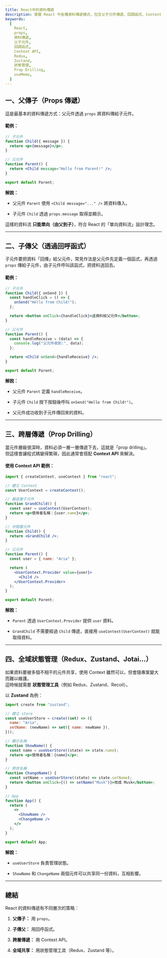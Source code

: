 ```yaml
---
title: React中的資料傳遞
description: 掌握 React 中各種資料傳遞模式，包含父子元件傳遞、回調函式、Context API、Redux、Zustand 等狀態管理解決方案的使用方法與最佳實踐
keywords:
  [
    React,
    props,
    資料傳遞,
    父子元件,
    回調函式,
    Context API,
    Redux,
    Zustand,
    狀態管理,
    Prop Drilling,
    useMemo,
  ]
---
```


## 一、父傳子（Props 傳遞）

這是最基本的資料傳遞方式：父元件透過 `props` 將資料傳給子元件。

#### 範例：

```jsx
// 子元件
function Child({ message }) {
  return <p>{message}</p>;
}

// 父元件
function Parent() {
  return <Child message="Hello from Parent!" />;
}

export default Parent;
```

**解說：**

- 父元件 `Parent` 使用 `<Child message="..." />` 將資料傳入。

- 子元件 `Child` 透過 `props.message` 取得並顯示。

這樣的資料流 **只能單向（由父到子）**，符合 React 的「單向資料流」設計理念。

---

## 二、子傳父（透過回呼函式）

子元件要把資料「回傳」給父元件，常見作法是父元件先定義一個函式，再透過 `props` 傳給子元件，由子元件呼叫該函式，把資料送回去。

#### 範例：

```jsx
// 子元件
function Child({ onSend }) {
  const handleClick = () => {
    onSend("Hello from Child!");
  };

  return <button onClick={handleClick}>送資料給父元件</button>;
}

// 父元件
function Parent() {
  const handleReceive = (data) => {
    console.log("父元件收到:", data);
  };

  return <Child onSend={handleReceive} />;
}

export default Parent;
```

**解說：**

- 父元件 `Parent` 定義 `handleReceive`。

- 子元件 `Child` 按下按鈕後呼叫 `onSend("Hello from Child!")`。

- 父元件成功收到子元件傳回來的資料。

---

## 三、跨層傳遞（Prop Drilling）

當元件層級很深時，資料必須一層一層傳遞下去，這就是「prop drilling」。\
但這樣會讓程式碼變得繁瑣，因此通常會搭配 **Context API** 來解決。

#### 使用 Context API 範例：

```jsx
import { createContext, useContext } from "react";

// 建立 Context
const UserContext = createContext();

// 最底層子元件
function GrandChild() {
  const user = useContext(UserContext);
  return <p>使用者名稱：{user.name}</p>;
}

// 中間層元件
function Child() {
  return <GrandChild />;
}

// 父元件
function Parent() {
  const user = { name: "Aria" };

  return (
    <UserContext.Provider value={user}>
      <Child />
    </UserContext.Provider>
  );
}

export default Parent;
```

**解說：**

- `Parent` 透過 `UserContext.Provider` 提供 `user` 資料。

- `GrandChild` 不需要經過 `Child` 傳遞，直接用 `useContext(UserContext)` 就能取得資料。

---

## 四、全域狀態管理（Redux、Zustand、Jotai…）

如果資料要被多個不相干的元件共享，使用 Context 雖然可以，但會隨專案變大而難以維護。\
這時候就需要 **狀態管理工具**（例如 Redux、Zustand、Recoil）。

以 **Zustand** 為例：

```jsx
import create from "zustand";

// 建立 store
const useUserStore = create((set) => ({
  name: "Aria",
  setName: (newName) => set({ name: newName }),
}));

// 顯示名稱
function ShowName() {
  const name = useUserStore((state) => state.name);
  return <p>使用者名稱：{name}</p>;
}

// 修改名稱
function ChangeName() {
  const setName = useUserStore((state) => state.setName);
  return <button onClick={() => setName("Musk")}>改成 Musk</button>;
}

// App
function App() {
  return (
    <>
      <ShowName />
      <ChangeName />
    </>
  );
}

export default App;
```

**解說：**

- `useUserStore` 負責管理狀態。

- `ShowName` 和 `ChangeName` 兩個元件可以共享同一份資料，互相影響。

---

## 總結

React 的資料傳遞有不同層次的策略：

1. **父傳子：** 用 `props`。

2. **子傳父：** 用回呼函式。

3. **跨層傳遞：** 用 Context API。

4. **全域共享：** 用狀態管理工具（Redux、Zustand 等）。
